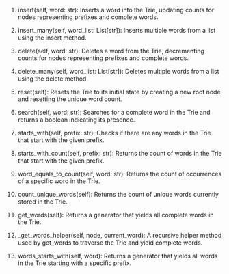 1. insert(self, word: str): Inserts a word into the Trie, updating counts for nodes representing prefixes and complete words.

2. insert_many(self, word_list: List[str]): Inserts multiple words from a list using the insert method.

3. delete(self, word: str): Deletes a word from the Trie, decrementing counts for nodes representing prefixes and complete words.

4. delete_many(self, word_list: List[str]): Deletes multiple words from a list using the delete method.

5. reset(self): Resets the Trie to its initial state by creating a new root node and resetting the unique word count.

6. search(self, word: str): Searches for a complete word in the Trie and returns a boolean indicating its presence.

7. starts_with(self, prefix: str): Checks if there are any words in the Trie that start with the given prefix.

8. starts_with_count(self, prefix: str): Returns the count of words in the Trie that start with the given prefix.

9. word_equals_to_count(self, word: str): Returns the count of occurrences of a specific word in the Trie.

10. count_unique_words(self): Returns the count of unique words currently stored in the Trie.

11. get_words(self): Returns a generator that yields all complete words in the Trie.

12. _get_words_helper(self, node, current_word): A recursive helper method used by get_words to traverse the Trie and yield complete words.

13. words_starts_with(self, word): Returns a generator that yields all words in the Trie starting with a specific prefix.